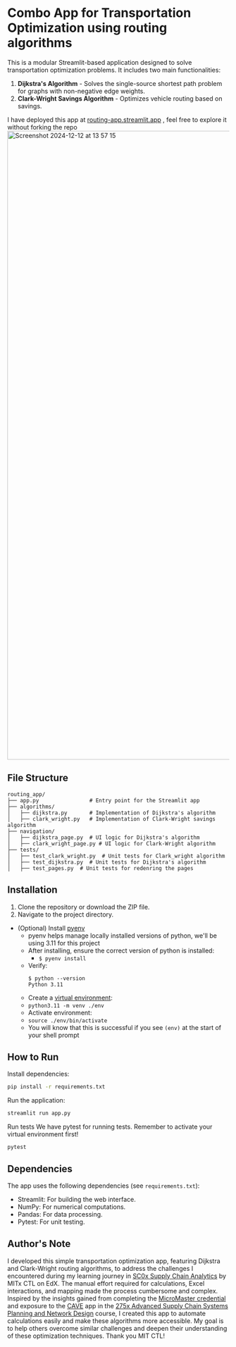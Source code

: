 # Combo App for Transportation Optimization using routing algorithms

This is a modular Streamlit-based application designed to solve transportation optimization problems. It includes two main functionalities:

1. **Dijkstra's Algorithm** - Solves the single-source shortest path problem for graphs with non-negative edge weights.
2. **Clark-Wright Savings Algorithm** - Optimizes vehicle routing based on savings.

I have deployed this app at [routing-app.streamlit.app]([url](https://routing-app.streamlit.app)) , feel free to explore it without forking the repo
<img width="1428" alt="Screenshot 2024-12-12 at 13 57 15" src="https://github.com/user-attachments/assets/efe3a907-a62c-47d2-9df9-05e8d0629f4f" />


## File Structure
```
routing_app/
├── app.py                # Entry point for the Streamlit app
├── algorithms/
│   ├── dijkstra.py       # Implementation of Dijkstra's algorithm
│   ├── clark_wright.py   # Implementation of Clark-Wright savings algorithm
├── navigation/
│   ├── dijkstra_page.py  # UI logic for Dijkstra's algorithm
│   ├── clark_wright_page.py # UI logic for Clark-Wright algorithm
├── tests/
│   ├── test_clark_wright.py  # Unit tests for Clark_wright algorithm
│   ├── test_dijkstra.py  # Unit tests for Dijkstra's algorithm
│   ├── test_pages.py  # Unit tests for redenring the pages
```

## Installation
1. Clone the repository or download the ZIP file.
2. Navigate to the project directory.

- (Optional) Install [pyenv](https://github.com/pyenv/pyenv#installation)
  - pyenv helps manage locally installed versions of python, we'll be using 3.11 for this project
  - After installing, ensure the correct version of python is installed:
    - `$ pyenv install`
  - Verify:
    ```shell
    $ python --version
    Python 3.11
    ```
   - Create a [virtual environment](https://docs.python.org/3/library/venv.html#creating-virtual-environments):
   - `python3.11 -m venv ./env`
   - Activate environment:
   - `source ./env/bin/activate`
   - You will know that this is successful if you see `(env)` at the start of your shell prompt

## How to Run
   Install dependencies:
   ```bash
   pip install -r requirements.txt
   ```
   Run the application:
   ```bash
   streamlit run app.py
   ```
   Run tests
   We have pytest for running tests. Remember to activate your virtual environment first!
   ```shell
   pytest
   ```

## Dependencies
The app uses the following dependencies (see `requirements.txt`):
- Streamlit: For building the web interface.
- NumPy: For numerical computations.
- Pandas: For data processing.
- Pytest: For unit testing.

## Author's Note
I developed this simple transportation optimization app, featuring Dijkstra and Clark-Wright routing algorithms, to address the challenges I encountered during my learning journey in [SC0x Supply Chain Analytics](https://www.edx.org/learn/supply-chain-design/massachusetts-institute-of-technology-supply-chain-analytics) by MITx CTL on EdX. The manual effort required for calculations, Excel interactions, and mapping made the process cumbersome and complex. Inspired by the insights gained from completing the [MicroMaster credential](https://ctl.mit.edu/education/online-education/mitx-micromastersr-program-supply-chain-management) and exposure to the [CAVE](https://sc-design.mitcave.com/) app in the [275x Advanced Supply Chain Systems Planning and Network Design](https://ctl.mit.edu/education/online-education/advanced-supply-chain-systems-planning-and-network-design-scm-275x) course, I created this app to automate calculations easily and make these algorithms more accessible. My goal is to help others overcome similar challenges and deepen their understanding of these optimization techniques. Thank you MIT CTL!
